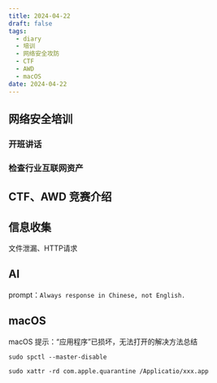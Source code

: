 ```yaml
---
title: 2024-04-22
draft: false
tags:
  - diary
  - 培训
  - 网络安全攻防
  - CTF
  - AWD
  - macOS
date: 2024-04-22
---
```

## 网络安全培训

### 开班讲话

### 检查行业互联网资产

## CTF、AWD 竞赛介绍

## 信息收集

文件泄漏、HTTP请求

## AI

prompt：`Always response in Chinese, not English.`

## macOS

macOS 提示：“应用程序”已损坏，无法打开的解决方法总结

`sudo spctl --master-disable`

`sudo xattr -rd com.apple.quarantine /Applicatio/xxx.app`
